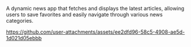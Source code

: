 A dynamic news app that fetches and displays the latest articles, allowing users to save favorites and easily
navigate through various news categories.



https://github.com/user-attachments/assets/ee2dfd96-58c5-4908-ae5d-1d021d05ebbb

